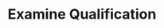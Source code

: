 ---
title: Examine Qualification
type: endpoint
category: 639ba2628407100061f5faac
slug: examine-vouchers-qualification
parentDoc: 639ba2658407100061f5faae
hidden: false
order: 14
---